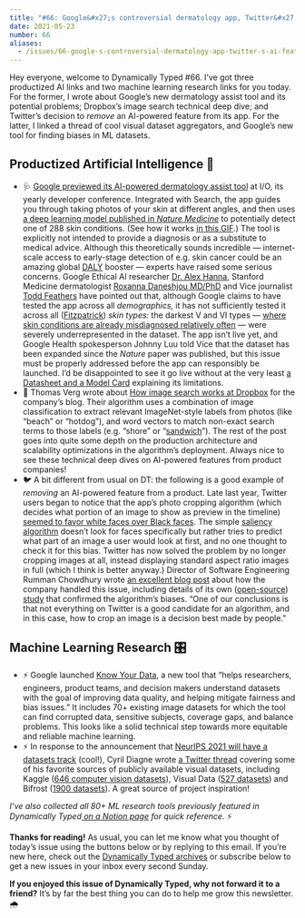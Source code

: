 ```yaml
---
title: "#66: Google&#x27;s controversial dermatology app, Twitter&#x27;s AI feature removal, and a Dropbox image search deep-dive "
date: 2021-05-23
number: 66
aliases:
  - /issues/66-google-s-controversial-dermatology-app-twitter-s-ai-feature-removal-and-a-dropbox-image-search-deep-dive-603691
---
```


Hey everyone, welcome to Dynamically Typed #66.
I’ve got three productized AI links and two machine learning research links for you today.
For the former, I wrote about Google’s new dermatology assist tool and its potential problems; Dropbox’s image search technical deep dive; and Twitter’s decision to _remove_ an AI-powered feature from its app.
For the latter, I linked a thread of cool visual dataset aggregators, and Google’s new tool for finding biases in ML datasets.

## Productized Artificial Intelligence 🔌

* 🩺 [Google previewed its AI-powered dermatology assist tool](https://blog.google/technology/health/ai-dermatology-preview-io-2021/?utm_campaign=Dynamically%20Typed&utm_medium=email&utm_source=Revue%20newsletter) at I/O, its yearly developer conference. Integrated with Search, the app guides you through taking photos of your skin at different angles, and then uses [a deep learning model published in _Nature Medicine_](https://www.nature.com/nm/volumes/26/issues/6?utm_campaign=Dynamically%20Typed&utm_medium=email&utm_source=Revue%20newsletter) to potentially detect one of 288 skin conditions. (See how it works [in this GIF](https://storage.googleapis.com/gweb-uniblog-publish-prod/original_images/derm-web-cropped-white-bg.gif?utm_campaign=Dynamically%20Typed&utm_medium=email&utm_source=Revue%20newsletter).) The tool is explicitly not intended to provide a diagnosis or as a substitute to medical advice. Although this theoretically sounds incredible — internet-scale access to early-stage detection of e.g. skin cancer could be an amazing global [DALY](https://en.wikipedia.org/wiki/Disability-adjusted_life_year?utm_campaign=Dynamically%20Typed&utm_medium=email&utm_source=Revue%20newsletter) booster — experts have raised some serious concerns. Google Ethical AI researcher [Dr. Alex Hanna](https://twitter.com/alexhanna/status/1395423337036193795?utm_campaign=Dynamically%20Typed&utm_medium=email&utm_source=Revue%20newsletter), Stanford Medicine dermatologist [Roxanna Daneshjou MD/PhD](https://twitter.com/RoxanaDaneshjou/status/1394745183015641091?utm_campaign=Dynamically%20Typed&utm_medium=email&utm_source=Revue%20newsletter) and Vice journalist [Todd Feathers](https://www.vice.com/en/article/m7evmy/googles-new-dermatology-app-wasnt-designed-for-people-with-darker-skin?utm_campaign=Dynamically%20Typed&utm_medium=email&utm_source=Revue%20newsletter) have pointed out that, although Google claims to have tested the app across all _demographics,_ it has not sufficiently tested it across all ([Fitzpatrick](https://dermnetnz.org/topics/skin-phototype/?utm_campaign=Dynamically%20Typed&utm_medium=email&utm_source=Revue%20newsletter)) _skin types:_ the darkest V and VI types — [where skin conditions are already misdiagnosed relatively often](https://twitter.com/RoxanaDaneshjou/status/1395768505010589705?s=20&utm_campaign=Dynamically%20Typed&utm_medium=email&utm_source=Revue%20newsletter) — were severely underrepresented in the dataset. The app isn’t live yet, and Google Health spokesperson Johnny Luu told Vice that the dataset has been expanded since the _Nature_ paper was published, but this issue must be properly addressed before the app can responsibly be launched. I’d be disappointed to see it go live without at the very least [a Datasheet and a Model Card](https://dynamicallytyped.com/stories/2020/datasheets-for-datasets-and-model-cards-for-model-reporting/?utm_campaign=Dynamically%20Typed&utm_medium=email&utm_source=Revue%20newsletter) explaining its limitations.
* 🔦 Thomas Verg wrote about [How image search works at Dropbox](https://dropbox.tech/machine-learning/how-image-search-works-at-dropbox?utm_campaign=Dynamically%20Typed&utm_medium=email&utm_source=Revue%20newsletter) for the company’s blog. Their algorithm uses a combination of image classification to extract relevant ImageNet-style labels from photos (like “beach” or “hotdog”), and word vectors to match non-exact search terms to those labels (e.g. “shore” or “[sandwich](https://cuberule.com?utm_campaign=Dynamically%20Typed&utm_medium=email&utm_source=Revue%20newsletter)”). The rest of the post goes into quite some depth on the production architecture and scalability optimizations in the algorithm’s deployment. Always nice to see these technical deep dives on AI-powered features from product companies!
* 🐦 A bit different from usual on DT: the following is a good example of _removing_ an AI-powered feature from a product. Late last year, Twitter users began to notice that the app’s photo cropping algorithm (which decides what portion of an image to show as preview in the timeline) [seemed to favor white faces over Black faces](https://www.theverge.com/2020/9/20/21447998/twitter-photo-preview-white-black-faces?utm_campaign=Dynamically%20Typed&utm_medium=email&utm_source=Revue%20newsletter). The simple [saliency algorithm](https://arxiv.org/abs/1801.05787?utm_campaign=Dynamically%20Typed&utm_medium=email&utm_source=Revue%20newsletter) doesn’t look for faces specifically but rather tries to predict what part of an image a user would look at first, and no one thought to check it for this bias. Twitter has now solved the problem by no longer cropping images at all, instead displaying standard aspect ratio images in full (which I think is better anyway.) Director of Software Engineering Rumman Chowdhury wrote [an excellent blog post](https://blog.twitter.com/engineering/en_us/topics/insights/2021/sharing-learnings-about-our-image-cropping-algorithm.html?utm_campaign=Dynamically%20Typed&utm_medium=email&utm_source=Revue%20newsletter) about how the company handled this issue, including details of its own ([open-source](https://github.com/twitter-research/image-crop-analysis?utm_campaign=Dynamically%20Typed&utm_medium=email&utm_source=Revue%20newsletter)) [study](https://arxiv.org/abs/2105.08667?utm_campaign=Dynamically%20Typed&utm_medium=email&utm_source=Revue%20newsletter) that confirmed the algorithm’s biases. “One of our conclusions is that not everything on Twitter is a good candidate for an algorithm, and in this case, how to crop an image is a decision best made by people.”

## Machine Learning Research 🎛

* ⚡️ Google launched [Know Your Data](https://knowyourdata.withgoogle.com?utm_campaign=Dynamically%20Typed&utm_medium=email&utm_source=Revue%20newsletter), a new tool that “helps researchers, engineers, product teams, and decision makers understand datasets with the goal of improving data quality, and helping mitigate fairness and bias issues.” It includes 70+ existing image datasets for which the tool can find corrupted data, sensitive subjects, coverage gaps, and balance problems. This looks like a solid technical step towards more equitable and reliable machine learning.
* ⚡️ In response to the announcement that [NeurIPS 2021 will have a datasets track](https://neuripsconf.medium.com/announcing-the-neurips-2021-datasets-and-benchmarks-track-644e27c1e66c?utm_campaign=Dynamically%20Typed&utm_medium=email&utm_source=Revue%20newsletter) (cool!), Cyril Diagne wrote [a Twitter thread](https://twitter.com/cyrildiagne/status/1380119711581626369?utm_campaign=Dynamically%20Typed&utm_medium=email&utm_source=Revue%20newsletter) covering some of his favorite sources of publicly available visual datasets, including Kaggle ([646 computer vision datasets](https://www.kaggle.com/datasets?utm_campaign=Dynamically%20Typed&utm_medium=email&utm_source=Revue%20newsletter)), Visual Data ([527 datasets](https://www.visualdata.io/discovery?utm_campaign=Dynamically%20Typed&utm_medium=email&utm_source=Revue%20newsletter)) and Bifrost ([1900 datasets](https://datasets.bifrost.ai?utm_campaign=Dynamically%20Typed&utm_medium=email&utm_source=Revue%20newsletter)). A great source of project inspiration!

_I’ve also collected all 80+ ML research tools previously featured in Dynamically Typed_[ _on a Notion page_](https://www.notion.so/adab36fecaea4306880898f41dcb9cb3?utm_campaign=Dynamically%20Typed&utm_medium=email&utm_source=Revue%20newsletter) _for quick reference._ ⚡️

**Thanks for reading!**
As usual, you can let me know what you thought of today’s issue using the buttons below or by replying to this email.
If you’re new here, check out the [Dynamically Typed archives](https://dynamicallytyped.com/?utm_campaign=Dynamically%20Typed&utm_medium=email&utm_source=Revue%20newsletter) or subscribe below to get a new issues in your inbox every second Sunday.

**If you enjoyed this issue of Dynamically Typed, why not forward it to a friend?**
It’s by far the best thing you can do to help me grow this newsletter.
🌧